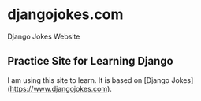 # djangojokes.com
Django Jokes Website
## Practice Site for Learning Django
I am using this site to learn. It is based on 
[Django Jokes] (https://www.djangojokes.com).

